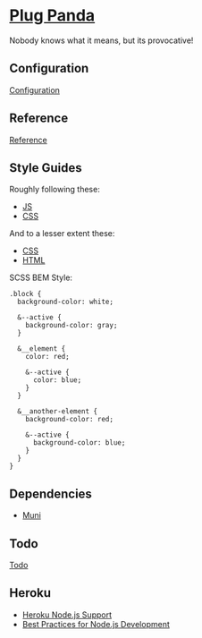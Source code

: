 # [Plug Panda](https://www.plugpanda.com/)

Nobody knows what it means, but its provocative!

## Configuration

[Configuration](CONFIGURATION.md)

## Reference

[Reference](REFERENCE.md)

## Style Guides

Roughly following these:

- [JS](https://github.com/airbnb/javascript)
- [CSS](https://github.com/airbnb/css)

And to a lesser extent these:

- [CSS](http://codeguide.co/#css)
- [HTML](http://codeguide.co/#html)

SCSS BEM Style:

```
.block {
  background-color: white;

  &--active {
    background-color: gray;
  }

  &__element {
    color: red;

    &--active {
      color: blue;
    }
  }

  &__another-element {
    background-color: red;

    &--active {
      background-color: blue;
    }
  }
}
```

## Dependencies

- [Muni](https://github.com/airbrite/muni)

## Todo

[Todo](TODO.md)

## Heroku

- [Heroku Node.js Support](https://devcenter.heroku.com/articles/nodejs-support)
- [Best Practices for Node.js Development](https://devcenter.heroku.com/articles/node-best-practices)
